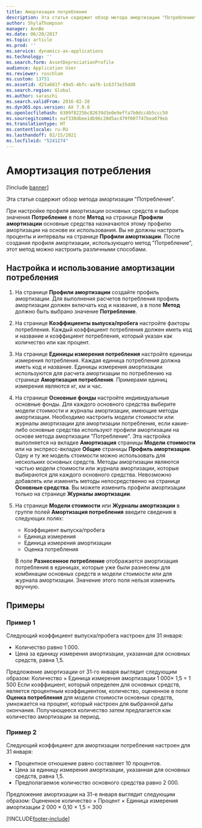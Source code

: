 ```yaml
---
title: Амортизация потребления
description: Эта статья содержит обзор метода амортизации "Потребление".
author: ShylaThompson
manager: AnnBe
ms.date: 06/20/2017
ms.topic: article
ms.prod: ''
ms.service: dynamics-ax-applications
ms.technology: ''
ms.search.form: AssetDepreciationProfile
audience: Application User
ms.reviewer: roschlom
ms.custom: 13751
ms.assetid: d25a681f-49a5-4bfc-aa76-1c6373e35dd8
ms.search.region: Global
ms.author: saraschi
ms.search.validFrom: 2016-02-28
ms.dyn365.ops.version: AX 7.0.0
ms.openlocfilehash: 6309f8225bc82639d3e0e9effa7b0dcc4b5ccc50
ms.sourcegitcommit: eaf330dbee1db96c20d5ac479f007747bea079eb
ms.translationtype: HT
ms.contentlocale: ru-RU
ms.lasthandoff: 02/15/2021
ms.locfileid: "5241274"
---
```

# <a name="consumption-depreciation"></a>Амортизация потребления

[!include [banner](../includes/banner.md)]

Эта статья содержит обзор метода амортизации "Потребление".

При настройке профиля амортизации основных средств и выборе значения **Потребление** в поле **Метод** на странице **Профили амортизации** основные средства назначаются этому профилю амортизации на основе их использования. Вы не должны настроить проценты и интервалы на странице **Профили амортизации**. После создания профиля амортизации, использующего метод "Потребление", этот метод можно настроить различными способами.

## <a name="set-up-and-use-consumption-depreciation"></a>Настройка и использование амортизации потребления
1.  На странице **Профили амортизации** создайте профиль амортизации. Для выполнения расчетов потребления профиль амортизации должен включать код и название, а в поле **Метод** должно быть выбрано значение **Потребление**.
2.  На странице **Коэффициенты выпуска/пробега** настройте факторы потребления. Каждый коэффициент потребления должен иметь код и название и коэффициент потребления, который указан как количество или как процент.
3.  На странице **Единицы измерения потребления** настройте единицы измерения потребления. Каждая единица потребления должна иметь код и название. Единицы измерения амортизации используются для расчета амортизации по потреблению на странице **Амортизация потребления**. Примерами единиц измерения являются кг, км и час.
4.  На странице **Основные фонды** настройте индивидуальные основные фонды. Для каждого основного средства выберите модели стоимости и журналы амортизации, имеющие методы амортизации. Необходимо настроить модели стоимости или журналы амортизации для амортизации потребления, если какие-либо основные средства используют профили амортизации на основе метода амортизации "Потребление". Эта настройка выполняется на вкладке **Амортизация** страницы **Модели стоимости** или на экспресс-вкладке **Общие** страницы **Профиль амортизации**. Одну и ту же модель стоимости можно использовать для нескольких основных средств. Методы амортизации являются частью модели стоимости или журнала амортизации, которые выбираются для каждого основного средства. Невозможно добавлять или изменять методы непосредственно на странице **Основные средства**. Вы можете изменить профили амортизации только на странице **Журналы амортизации**.
5.  На странице **Модели стоимости** или **Журналы амортизации** в группе полей **Амортизация потребления** введите сведения в следующих полях:
    -   Коэффициент выпуска/пробега
    -   Единица измерения
    -   Единица измерения амортизации
    -   Оценка потребления

    В поле **Разнесенное потребление** отображается амортизация потребления в единицах, которые уже были разнесены для комбинации основных средств и модели стоимости или для журнала амортизации. Значение этого поля нельзя изменить вручную.

## <a name="examples"></a>Примеры
### <a name="example-1"></a>Пример 1

Следующий коэффициент выпуска/пробега настроен для 31 января:

-   Количество равно 1 000.
-   Цена за единицу измерения амортизации, указанная для основных средств, равна 1,5.

Предложение амортизации от 31-го января выглядит следующим образом: Количество × Единица измерения амортизации 1 000× 1,5 = 1 500 Если коэффициент, который определен для основных средств, является процентным коэффициентом, количество, оцененное в поле **Оценка потребления** для модели стоимости основных средств, умножается на процент, который настроен для выбранной даты окончания. Получающееся количество затем предлагается как количество амортизации за период.

### <a name="example-2"></a>Пример 2

Следующий коэффициент для амортизации потребления настроен для 31 января:

-   Процентное отношение равно составляет 10 процентов.
-   Цена за единицу измерения амортизации, указанная для основных средств, равна 1,5.
-   Предполагаемое количество основного средства равно 2 000.

Предложение амортизации на 31-е января выглядит следующим образом: Оцененное количество × Процент × Единица измерения амортизации 2 000 × 0,10 × 1,5 = 300





[!INCLUDE[footer-include](../../includes/footer-banner.md)]